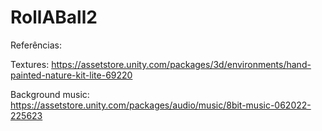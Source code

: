 # RollABall2

Referências:

Textures:
https://assetstore.unity.com/packages/3d/environments/hand-painted-nature-kit-lite-69220

Background music:
https://assetstore.unity.com/packages/audio/music/8bit-music-062022-225623
